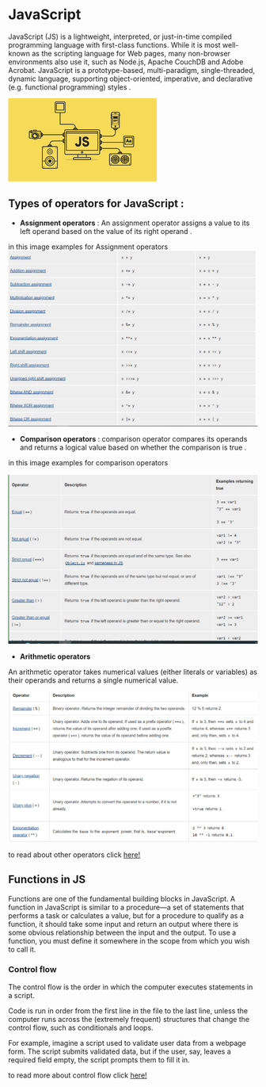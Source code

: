 # JavaScript

JavaScript (JS) is a lightweight, interpreted, or just-in-time compiled programming language with first-class functions. While it is most well-known as the scripting language for Web pages, many non-browser environments also use it, such as Node.js, Apache CouchDB and Adobe Acrobat. JavaScript is a prototype-based, multi-paradigm, single-threaded, dynamic language, supporting object-oriented, imperative, and declarative (e.g. functional programming) styles .

![hg](r.png)

## **Types of operators for JavaScript :**

* **Assignment operators** : An assignment operator assigns a value to its left operand based on the value of its right operand .

in this image examples for Assignment operators 
![ja](JAS.png)
* **Comparison operators** : comparison operator compares its operands and returns a logical value based on whether the comparison is true .

in this image examples for comparison operators 

![g](gf.png)

* **Arithmetic operators**

An arithmetic operator takes numerical values (either literals or variables) as their operands and returns a single numerical value.

![tr](tr.png)

to read about other operators click [here!](https://developer.mozilla.org/en-US/docs/Web/JavaScript/Guide/Expressions_and_Operators)

## Functions in JS

Functions are one of the fundamental building blocks in JavaScript. A function in JavaScript is similar to a procedure—a set of statements that performs a task or calculates a value, but for a procedure to qualify as a function, it should take some input and return an output where there is some obvious relationship between the input and the output. To use a function, you must define it somewhere in the scope from which you wish to call it.

### Control flow

The control flow is the order in which the computer executes statements in a script.

Code is run in order from the first line in the file to the last line, unless the computer runs across the (extremely frequent) structures that change the control flow, such as conditionals and loops. 

For example, imagine a script used to validate user data from a webpage form. The script submits validated data, but if the user, say, leaves a required field empty, the script prompts them to fill it in.

to read more about control flow click [here!](https://developer.mozilla.org/en-US/docs/Glossary/Control_flow)
